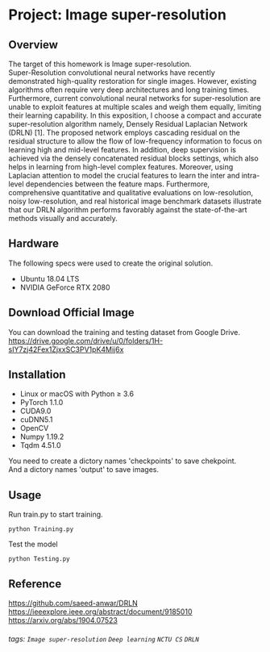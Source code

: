 # Project: Image super-resolution

## Overview
The target of this homework is  Image super-resolution.  
Super-Resolution convolutional neural networks have recently demonstrated high-quality restoration for single images. However, existing algorithms often require very deep architectures and long training times. Furthermore, current convolutional neural networks for super-resolution are unable to exploit features at multiple scales and weigh them equally, limiting their learning capability. In this exposition, I choose a compact and accurate super-resolution algorithm namely, Densely Residual Laplacian Network (DRLN) [1]. The proposed network employs cascading residual on the residual structure to allow the flow of low-frequency information to focus on learning high and mid-level features. In addition, deep supervision is achieved via the densely concatenated residual blocks settings, which also helps in learning from high-level complex features. Moreover, using Laplacian attention to model the crucial features to learn the inter and intra-level dependencies between the feature maps. Furthermore, comprehensive quantitative and qualitative evaluations on low-resolution, noisy low-resolution, and real historical image benchmark datasets illustrate that our DRLN algorithm performs favorably against the state-of-the-art methods visually and accurately.


## Hardware
The following specs were used to create the original solution.

* Ubuntu 18.04 LTS
* NVIDIA GeForce RTX 2080

## Download Official Image
You can download the training and testing dataset from Google Drive.  
https://drive.google.com/drive/u/0/folders/1H-sIY7zj42Fex1ZjxxSC3PV1pK4Mij6x

## Installation
* Linux or macOS with Python ≥ 3.6
* PyTorch 1.1.0
* CUDA9.0 
* cuDNN5.1
* OpenCV
* Numpy 1.19.2
* Tqdm 4.51.0
 
You need to create a dictory names 'checkpoints' to save chekpoint.  
And a dictory names 'output' to save images.
  
## Usage
Run train.py to start training.   
```
python Training.py
```

Test the model  
```
python Testing.py
```  

## Reference
https://github.com/saeed-anwar/DRLN  
https://ieeexplore.ieee.org/abstract/document/9185010  
https://arxiv.org/abs/1904.07523  

###### tags: `Image super-resolution` `Deep learning` `NCTU CS` `DRLN`
